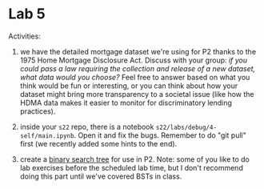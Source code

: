 # Lab 5

Activities:

1. we have the detailed mortgage dataset we're using for P2 thanks to the 1975 Home Mortgage Disclosure Act.  Discuss with your group: *if you could pass a law requiring the collection and release of a new dataset, what data would you choose?*  Feel free to answer based on what you think would be fun or interesting, or you can think about how your dataset might bring more transparency to a societal issue (like how the HDMA data makes it easier to monitor for discriminatory lending practices).

2. inside your `s22` repo, there is a notebook `s22/labs/debug/4-self/main.ipynb`.  Open it and fix the bugs.  Remember to do "git pull" first (we recently added some hints to the end).

3. create a [binary search tree](./bst-groups) for use in P2.  Note: some of you like to do lab exercises before the scheduled lab time, but I don't recommend doing this part until we've covered BSTs in class.
